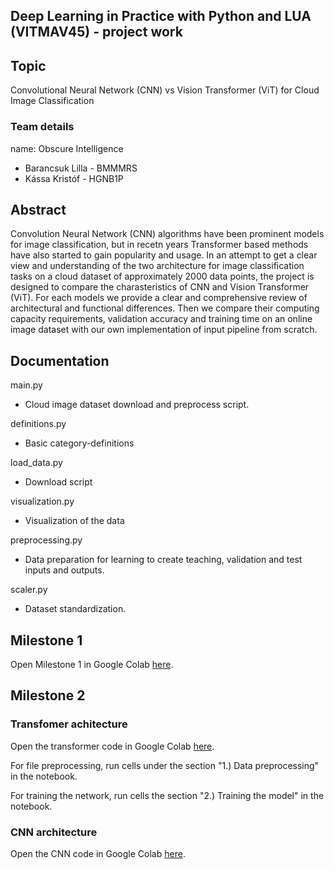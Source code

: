 ## Deep Learning in Practice with Python and LUA (VITMAV45) - project work

## Topic

Convolutional Neural Network (CNN) vs Vision Transformer (ViT) for Cloud Image Classification

### Team details

name: Obscure Intelligence

* Barancsuk Lilla - BMMMRS
* Kássa Kristóf - HGNB1P

## Abstract

Convolution Neural Network (CNN) algorithms have been prominent models for image classification, but in recetn years Transformer based methods have also started to gain popularity and usage. In an attempt to get a clear view and understanding of the two architecture for image classification tasks on a cloud dataset of approximately 2000 data points, the project is designed to compare the charasteristics of CNN and Vision Transformer (ViT). For each models we provide a clear and comprehensive review of architectural and functional differences. Then we compare their computing capacity requirements, validation accuracy and training time on an online image dataset with our own implementation of input pipeline from scratch.

## Documentation
main.py
* Cloud image dataset download  and preprocess script.

definitions.py
* Basic category-definitions

load_data.py
* Download script

visualization.py
* Visualization of the data

preprocessing.py
* Data preparation for learning to create teaching, validation and test inputs and outputs.

scaler.py
* Dataset standardization.



## Milestone 1
Open Milestone 1 in Google Colab [here](https://colab.research.google.com/drive/1vHV0-Xz2UidxxIGeMmjiosJxLtjpEcYt?usp=sharing).


## Milestone 2
### Transfomer achitecture
Open the transformer code in Google Colab [here](https://colab.research.google.com/drive/1Gv5sAK2P29KVJ2PEPVUgDEtFI54jpiKj?usp=sharing).

For file preprocessing, run cells under the section "1.) Data preprocessing" in the notebook.

For training the network, run cells the section "2.) Training the model" in the notebook.

### CNN architecture
Open the CNN code in Google Colab [here]().